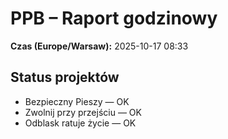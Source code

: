 # PPB – Raport godzinowy
**Czas (Europe/Warsaw):** 2025-10-17 08:33

## Status projektów
- Bezpieczny Pieszy — OK
- Zwolnij przy przejściu — OK
- Odblask ratuje życie — OK

